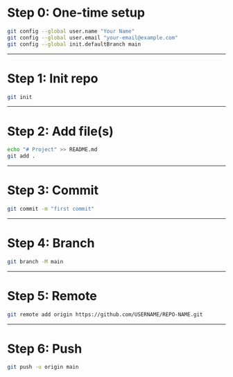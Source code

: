 # Step 0: One-time setup

```bash
git config --global user.name "Your Name"
git config --global user.email "your-email@example.com"
git config --global init.defaultBranch main
```

---

# Step 1: Init repo

```bash
git init
```

---

# Step 2: Add file(s)

```bash
echo "# Project" >> README.md
git add .
```


---

# Step 3: Commit

```bash
git commit -m "first commit"
```

---

# Step 4: Branch

```bash
git branch -M main
```

---

# Step 5: Remote

```bash
git remote add origin https://github.com/USERNAME/REPO-NAME.git
```

---

# Step 6: Push

```bash
git push -u origin main
```
